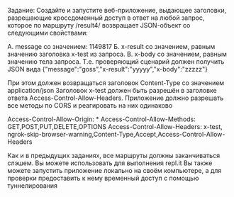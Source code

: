 Задание:
Создайте и запустите веб-приложение, выдающее заголовки, 
разрешающие кроссдоменный доступ в ответ на любой запрос, 
которое по маршруту /result4/ возвращает JSON-объект со следующими свойствами:

A. message со значением: 1149817
Б. x-result со значением, равным значению заголовка x-test из запроса.
В. x-body со значением, равным значению тела запроса.
Т.е. проверяющий сценарий должен получить JSON вида {"message":"goss","x-result":"yyyyy","x-body":"zzzzz"}

При этом должен возвращаться заголовок Content-Type со значением application/json
Заголовок x-test должен быть разрешён в заголовке ответа Access-Control-Allow-Headers.
Приложение должно разрешать все методы по CORS и реагировать на них одинаково

Access-Control-Allow-Origin: *
Access-Control-Allow-Methods: GET,POST,PUT,DELETE,OPTIONS
Access-Control-Allow-Headers: x-test, ngrok-skip-browser-warning,Content-Type,Accept,Access-Control-Allow-Headers

Как и в предыдущих заданиях, все маршруты должны заканчиваться слэшем.
Вы можете использовать для выполнения repl.it
Вы также можете запустить приложение локально на своём компьютере, а для проверки предоставить к нему временный доступ с помощью туннелирования
